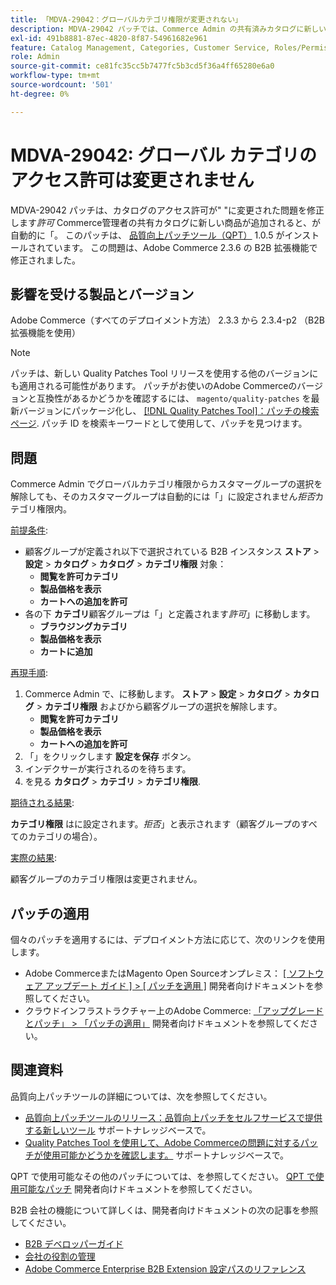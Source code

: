 ```yaml
---
title: 「MDVA-29042：グローバルカテゴリ権限が変更されない」
description: MDVA-29042 パッチでは、Commerce Admin の共有済みカタログに新しい商品が追加された後、カタログのアクセス権が自動的に「*許可*」に変更される問題が修正されています。 このパッチは、[Quality Patches Tool （QPT） ] （/help/announcements/adobe-commerce-announcements/magento-quality-patches-released-new-tool-to-self-serve-quality-patches.md） 1.0.5 がインストールされている場合に利用できます。 この問題は、Adobe Commerce 2.3.6 の B2B 拡張機能で修正されました。
exl-id: 491b8881-87ec-4820-8f87-54961682e961
feature: Catalog Management, Categories, Customer Service, Roles/Permissions
role: Admin
source-git-commit: ce81fc35cc5b7477fc5b3cd5f36a4ff65280e6a0
workflow-type: tm+mt
source-wordcount: '501'
ht-degree: 0%

---
```


# MDVA-29042: グローバル カテゴリのアクセス許可は変更されません

MDVA-29042 パッチは、カタログのアクセス許可が&quot; &quot;に変更された問題を修正します&#x200B;*許可* Commerce管理者の共有カタログに新しい商品が追加されると、が自動的に「。 このパッチは、 [品質向上パッチツール（QPT）](/help/announcements/adobe-commerce-announcements/magento-quality-patches-released-new-tool-to-self-serve-quality-patches.md) 1.0.5 がインストールされています。 この問題は、Adobe Commerce 2.3.6 の B2B 拡張機能で修正されました。

## 影響を受ける製品とバージョン

Adobe Commerce（すべてのデプロイメント方法） 2.3.3 から 2.3.4-p2 （B2B 拡張機能を使用）

>[!NOTE]
>
>パッチは、新しい Quality Patches Tool リリースを使用する他のバージョンにも適用される可能性があります。 パッチがお使いのAdobe Commerceのバージョンと互換性があるかどうかを確認するには、 `magento/quality-patches` を最新バージョンにパッケージ化し、 [[!DNL Quality Patches Tool]：パッチの検索ページ](https://devdocs.magento.com/quality-patches/tool.html#patch-grid). パッチ ID を検索キーワードとして使用して、パッチを見つけます。

## 問題

Commerce Admin でグローバルカテゴリ権限からカスタマーグループの選択を解除しても、そのカスタマーグループは自動的には「」に設定されません&#x200B;*拒否*&#x200B;カテゴリ権限内。

<u>前提条件</u>:

* 顧客グループが定義され以下で選択されている B2B インスタンス **ストア** > **設定** > **カタログ** > **カタログ** > **カテゴリ権限** 対象：
   * **閲覧を許可カテゴリ**
   * **製品価格を表示**
   * **カートへの追加を許可**
* 各の下 **カテゴリ**&#x200B;顧客グループは「」と定義されます&#x200B;*許可*」に移動します。
   * **ブラウジングカテゴリ**
   * **製品価格を表示**
   * **カートに追加**

<u>再現手順</u>:

1. Commerce Admin で、に移動します。 **ストア** > **設定** > **カタログ** > **カタログ** > **カテゴリ権限** およびから顧客グループの選択を解除します。
   * **閲覧を許可カテゴリ**
   * **製品価格を表示**
   * **カートへの追加を許可**
1. 「」をクリックします **設定を保存** ボタン。
1. インデクサーが実行されるのを待ちます。
1. を見る **カタログ** > **カテゴリ** > **カテゴリ権限**.

<u>期待される結果</u>:

**カテゴリ権限** はに設定されます。*拒否*」と表示されます（顧客グループのすべてのカテゴリの場合）。

<u>実際の結果</u>:

顧客グループのカテゴリ権限は変更されません。

## パッチの適用

個々のパッチを適用するには、デプロイメント方法に応じて、次のリンクを使用します。

* Adobe CommerceまたはMagento Open Sourceオンプレミス： [[ ソフトウェア アップデート ガイド ] > [ パッチを適用 ]](https://devdocs.magento.com/guides/v2.4/comp-mgr/patching/mqp.html) 開発者向けドキュメントを参照してください。
* クラウドインフラストラクチャー上のAdobe Commerce: [「アップグレードとパッチ」 > 「パッチの適用」](https://devdocs.magento.com/cloud/project/project-patch.html) 開発者向けドキュメントを参照してください。

## 関連資料

品質向上パッチツールの詳細については、次を参照してください。

* [品質向上パッチツールのリリース：品質向上パッチをセルフサービスで提供する新しいツール](/help/announcements/adobe-commerce-announcements/magento-quality-patches-released-new-tool-to-self-serve-quality-patches.md) サポートナレッジベースで。
* [Quality Patches Tool を使用して、Adobe Commerceの問題に対するパッチが使用可能かどうかを確認します。](/help/support-tools/patches-available-in-qpt-tool/check-patch-for-magento-issue-with-magento-quality-patches.md) サポートナレッジベースで。

QPT で使用可能なその他のパッチについては、を参照してください。 [QPT で使用可能なパッチ](https://devdocs.magento.com/quality-patches/tool.html#patch-grid) 開発者向けドキュメントを参照してください。

B2B 会社の機能について詳しくは、開発者向けドキュメントの次の記事を参照してください。

* [B2B デベロッパーガイド](https://devdocs.magento.com/guides/v2.4/b2b/bk-b2b.html)
* [会社の役割の管理](https://devdocs.magento.com/guides/v2.4/b2b/roles.html)
* [Adobe Commerce Enterprise B2B Extension 設定パスのリファレンス](https://devdocs.magento.com/guides/v2.4/config-guide/prod/config-reference-b2b.html)
